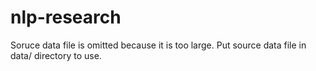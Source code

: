 # nlp-research

Soruce data file is omitted because it is too large. Put source data file in data/ directory to use.
